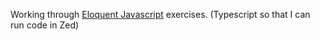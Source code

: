 Working through [Eloquent Javascript](https://eloquentjavascript.net) exercises. (Typescript so that I can run code in Zed)
